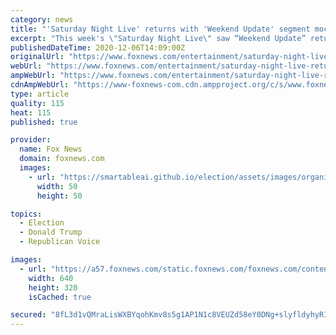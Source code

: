 ```yaml
---
category: news
title: "'Saturday Night Live' returns with 'Weekend Update' segment mocking Donald Trump, Rudy Giuliani's fraud claims"
excerpt: "This week's \"Saturday Night Live\" saw “Weekend Update” returned after a three-week hiatus to mock Donald Trump’s ongoing efforts to prove alleged voter fraud in the 2020 election as well as his personal lawyer,"
publishedDateTime: 2020-12-06T14:09:00Z
originalUrl: "https://www.foxnews.com/entertainment/saturday-night-live-returns-weekend-update-trump-giuliani-fraud-claims"
webUrl: "https://www.foxnews.com/entertainment/saturday-night-live-returns-weekend-update-trump-giuliani-fraud-claims"
ampWebUrl: "https://www.foxnews.com/entertainment/saturday-night-live-returns-weekend-update-trump-giuliani-fraud-claims.amp"
cdnAmpWebUrl: "https://www-foxnews-com.cdn.ampproject.org/c/s/www.foxnews.com/entertainment/saturday-night-live-returns-weekend-update-trump-giuliani-fraud-claims.amp"
type: article
quality: 115
heat: 115
published: true

provider:
  name: Fox News
  domain: foxnews.com
  images:
    - url: "https://smartableai.github.io/election/assets/images/organizations/foxnews.com-50x50.jpg"
      width: 50
      height: 50

topics:
  - Election
  - Donald Trump
  - Republican Voice

images:
  - url: "https://a57.foxnews.com/static.foxnews.com/foxnews.com/content/uploads/2020/12/640/320/WeekendUpdate3.jpg?ve=1&tl=1"
    width: 640
    height: 320
    isCached: true

secured: "8fL3d1vQMraLisWXBYqohKmv8s5g1AP1N1c8VEUZd58eY0DNg+slyfldyhyR1zSYnMY48oVH0VjxEMloJJAps+5LSq2Yq6d4v+1hQfIRqkdlxpKk/nh0BE6+266exyC4ni6GlcHG3LTEKhZlumn6e7/r38cCuMi6S3Jxbv0JuKHmqWPsEt4cOh4ur9N+aHA15e6OVb3BHBKmn79SZ/3KZM4LeRmU08Mnvo/GwPHU7KpEGxp5T8KhCuA0ZAvk1RCYzw6tTVY6qIeyNMn7Ki1a/5XaQw0EBR+6sZCdDWtarGke36edkR3ePVD8cMEHCH6PiMT7lkLDff/r1ZZ4C7+GDBrIOO3NXxywN+VNoDARkHA=;LHbtyXn3Hdw9SDJnk3xoqw=="
---
```


